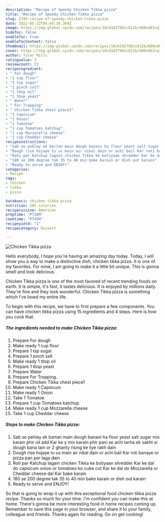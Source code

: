 ```yaml
---
description: "Recipe of Speedy Chicken Tikka pizza"
title: "Recipe of Speedy Chicken Tikka pizza"
slug: 2193-recipe-of-speedy-chicken-tikka-pizza
date: 2022-05-22T04:44:36.364Z
image: https://img-global.cpcdn.com/recipes/18c61827981c612b/680x482cq70/chicken-tikka-pizza-recipe-main-photo.jpg
hideToc: false
enableToc: true
enableTocContent: false
thumbnail: https://img-global.cpcdn.com/recipes/18c61827981c612b/680x482cq70/chicken-tikka-pizza-recipe-main-photo.jpg
cover: https://img-global.cpcdn.com/recipes/18c61827981c612b/680x482cq70/chicken-tikka-pizza-recipe-main-photo.jpg
author: Tyler Mills
ratingvalue: 3
reviewcount: 13
recipeingredient:
- " For dough"
- "1 cup flour"
- "1 tsp sugar"
- "1 pinch salt"
- "1 tbsp oil"
- "1 tbsp yeast"
- " Water"
- " For Tropping"
- " Chicken Tikka chest piece1"
- "1 Capsicum"
- "1 Onion"
- "1 Tomatoe"
- "1 cup Tomatoes katchup"
- "1 cup Mozzarella cheese"
- "1 cup Cheddar cheese"
recipeinstructions:
- "Sab se pehlay ek bartan main dough banani ha flour yeast salt sugar mix karain phir oil add Kar ke y mix karain phir pani se achi tarha ek sakht si dough bana lain or 2 ghanty rising ke liye rakh dain"
- "Dough rise hojaye tu us main air nikal dain or achi bail Kar roti banaye or pizza pan per laga dain"
- "Roti par Katchup lagain chicken Tikka ke botiyaan shredder Kar ke dal do capsicum onion or tomatoes ko cube cut Kar ke dal do Mozzarella or Cheddar cheese dal Kar bake karain"
- "180 se 200 degree tak 35 to 40 min bake karain or dish out karain"
- "Ready to serve and ENJOY!"
categories:
- Recipe
tags:
- chicken
- tikka
- pizza

katakunci: chicken tikka pizza 
nutrition: 205 calories
recipecuisine: American
preptime: "PT16M"
cooktime: "PT45M"
recipeyield: "1"
recipecategory: Dessert

---
```



![Chicken Tikka pizza](https://img-global.cpcdn.com/recipes/18c61827981c612b/680x482cq70/chicken-tikka-pizza-recipe-main-photo.jpg)

Hello everybody, I hope you're having an amazing day today. Today, I will show you a way to make a distinctive dish, chicken tikka pizza. It is one of my favorites. For mine, I am going to make it a little bit unique. This is gonna smell and look delicious.

Chicken Tikka pizza is one of the most favored of recent trending foods on earth. It is simple, it's fast, it tastes delicious. It is enjoyed by millions daily. They're fine and they look wonderful. Chicken Tikka pizza is something which I've loved my entire life.




To begin with this recipe, we have to first prepare a few components. You can have chicken tikka pizza using 15 ingredients and 4 steps. Here is how you cook that.

<!--inarticleads1-->

##### The ingredients needed to make Chicken Tikka pizza:

1. Prepare  For dough
1. Make ready 1 cup flour
1. Prepare 1 tsp sugar
1. Prepare 1 pinch salt
1. Make ready 1 tbsp oil
1. Prepare 1 tbsp yeast
1. Prepare  Water
1. Prepare  For Tropping..
1. Prepare  Chicken Tikka chest piece1
1. Make ready 1 Capsicum
1. Make ready 1 Onion
1. Take 1 Tomatoe
1. Prepare 1 cup Tomatoes katchup
1. Make ready 1 cup Mozzarella cheese
1. Take 1 cup Cheddar cheese




<!--inarticleads2-->

##### Steps to make Chicken Tikka pizza:

1. Sab se pehlay ek bartan main dough banani ha flour yeast salt sugar mix karain phir oil add Kar ke y mix karain phir pani se achi tarha ek sakht si dough bana lain or 2 ghanty rising ke liye rakh dain
1. Dough rise hojaye tu us main air nikal dain or achi bail Kar roti banaye or pizza pan per laga dain
1. Roti par Katchup lagain chicken Tikka ke botiyaan shredder Kar ke dal do capsicum onion or tomatoes ko cube cut Kar ke dal do Mozzarella or Cheddar cheese dal Kar bake karain
1. 180 se 200 degree tak 35 to 40 min bake karain or dish out karain
1. Ready to serve and ENJOY!



So that is going to wrap it up with this exceptional food chicken tikka pizza recipe. Thanks so much for your time. I'm confident you can make this at home. There's gonna be more interesting food in home recipes coming up. Remember to save this page in your browser, and share it to your family, colleague and friends. Thanks again for reading. Go on get cooking!
